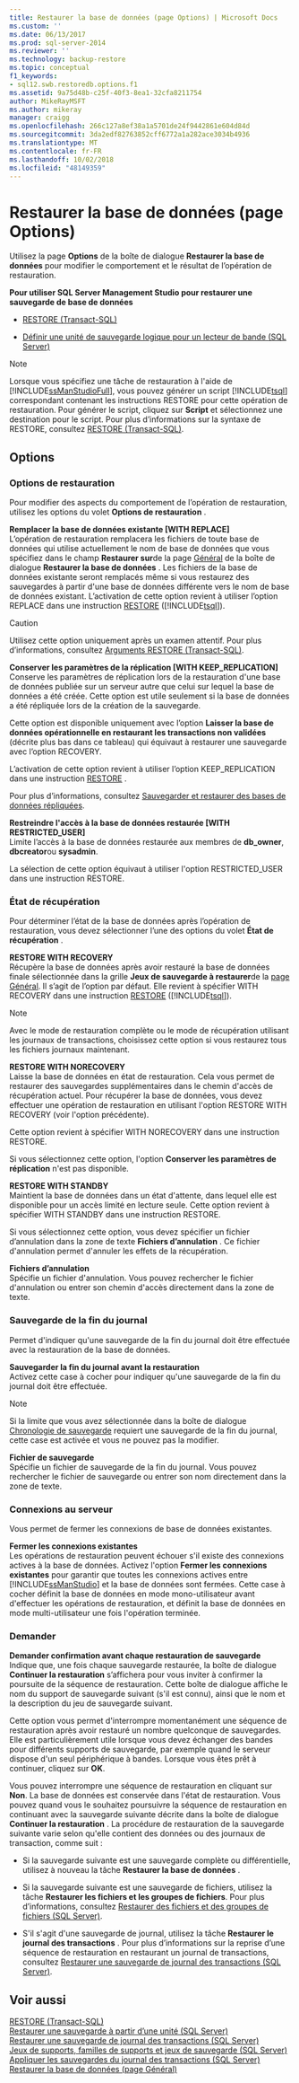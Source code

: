 ```yaml
---
title: Restaurer la base de données (page Options) | Microsoft Docs
ms.custom: ''
ms.date: 06/13/2017
ms.prod: sql-server-2014
ms.reviewer: ''
ms.technology: backup-restore
ms.topic: conceptual
f1_keywords:
- sql12.swb.restoredb.options.f1
ms.assetid: 9a75d48b-c25f-40f3-8ea1-32cfa8211754
author: MikeRayMSFT
ms.author: mikeray
manager: craigg
ms.openlocfilehash: 266c127a8ef38a1a5701de24f9442861e604d84d
ms.sourcegitcommit: 3da2edf82763852cff6772a1a282ace3034b4936
ms.translationtype: MT
ms.contentlocale: fr-FR
ms.lasthandoff: 10/02/2018
ms.locfileid: "48149359"
---
```

# <a name="restore-database-options-page"></a>Restaurer la base de données (page Options)
  Utilisez la page **Options** de la boîte de dialogue **Restaurer la base de données** pour modifier le comportement et le résultat de l’opération de restauration.  
  
 **Pour utiliser SQL Server Management Studio pour restaurer une sauvegarde de base de données**  
  
-   [RESTORE &#40;Transact-SQL&#41;](/sql/t-sql/statements/restore-statements-transact-sql)  
  
-   [Définir une unité de sauvegarde logique pour un lecteur de bande &#40;SQL Server&#41;](define-a-logical-backup-device-for-a-tape-drive-sql-server.md)  
  
> [!NOTE]  
>  Lorsque vous spécifiez une tâche de restauration à l'aide de [!INCLUDE[ssManStudioFull](../../includes/ssmanstudiofull-md.md)], vous pouvez générer un script [!INCLUDE[tsql](../../includes/tsql-md.md)] correspondant contenant les instructions RESTORE pour cette opération de restauration. Pour générer le script, cliquez sur **Script** et sélectionnez une destination pour le script. Pour plus d’informations sur la syntaxe de RESTORE, consultez [RESTORE &#40;Transact-SQL&#41;](/sql/t-sql/statements/restore-statements-transact-sql).  
  
## <a name="options"></a>Options  
  
### <a name="restore-options"></a>Options de restauration  
 Pour modifier des aspects du comportement de l’opération de restauration, utilisez les options du volet **Options de restauration** .  
  
 **Remplacer la base de données existante [WITH REPLACE]**  
 L’opération de restauration remplacera les fichiers de toute base de données qui utilise actuellement le nom de base de données que vous spécifiez dans le champ **Restaurer sur**de la page [Général](../../integration-services/general-page-of-integration-services-designers-options.md) de la boîte de dialogue **Restaurer la base de données** . Les fichiers de la base de données existante seront remplacés même si vous restaurez des sauvegardes à partir d'une base de données différente vers le nom de base de données existant. L’activation de cette option revient à utiliser l’option REPLACE dans une instruction [RESTORE](/sql/t-sql/statements/restore-statements-arguments-transact-sql) ([!INCLUDE[tsql](../../includes/tsql-md.md)]).  
  
> [!CAUTION]  
>  Utilisez cette option uniquement après un examen attentif. Pour plus d’informations, consultez [Arguments RESTORE &#40;Transact-SQL&#41;](/sql/t-sql/statements/restore-statements-arguments-transact-sql).  
  
 **Conserver les paramètres de la réplication [WITH KEEP_REPLICATION]**  
 Conserve les paramètres de réplication lors de la restauration d'une base de données publiée sur un serveur autre que celui sur lequel la base de données a été créée. Cette option est utile seulement si la base de données a été répliquée lors de la création de la sauvegarde.  
  
 Cette option est disponible uniquement avec l’option **Laisser la base de données opérationnelle en restaurant les transactions non validées** (décrite plus bas dans ce tableau) qui équivaut à restaurer une sauvegarde avec l’option RECOVERY.  
  
 L’activation de cette option revient à utiliser l’option KEEP_REPLICATION dans une instruction [RESTORE](/sql/t-sql/statements/restore-statements-transact-sql) .  
  
 Pour plus d’informations, consultez [Sauvegarder et restaurer des bases de données répliquées](../replication/administration/back-up-and-restore-replicated-databases.md).  
  
 **Restreindre l'accès à la base de données restaurée [WITH RESTRICTED_USER]**  
 Limite l’accès à la base de données restaurée aux membres de **db_owner**, **dbcreator**ou **sysadmin**.  
  
 La sélection de cette option équivaut à utiliser l'option RESTRICTED_USER dans une instruction RESTORE.  
  
### <a name="recovery-state"></a>État de récupération  
 Pour déterminer l’état de la base de données après l’opération de restauration, vous devez sélectionner l’une des options du volet **État de récupération** .  
  
 **RESTORE WITH RECOVERY**  
 Récupère la base de données après avoir restauré la base de données finale sélectionnée dans la grille **Jeux de sauvegarde à restaurer**de la [page Général](../../integration-services/general-page-of-integration-services-designers-options.md). Il s’agit de l’option par défaut. Elle revient à spécifier WITH RECOVERY dans une instruction [RESTORE](/sql/t-sql/statements/restore-statements-arguments-transact-sql) ([!INCLUDE[tsql](../../includes/tsql-md.md)]).  
  
> [!NOTE]  
>  Avec le mode de restauration complète ou le mode de récupération utilisant les journaux de transactions, choisissez cette option si vous restaurez tous les fichiers journaux maintenant.  
  
 **RESTORE WITH NORECOVERY**  
 Laisse la base de données en état de restauration. Cela vous permet de restaurer des sauvegardes supplémentaires dans le chemin d'accès de récupération actuel. Pour récupérer la base de données, vous devez effectuer une opération de restauration en utilisant l'option RESTORE WITH RECOVERY (voir l'option précédente).  
  
 Cette option revient à spécifier WITH NORECOVERY dans une instruction RESTORE.  
  
 Si vous sélectionnez cette option, l'option **Conserver les paramètres de réplication** n'est pas disponible.  
  
 **RESTORE WITH STANDBY**  
 Maintient la base de données dans un état d'attente, dans lequel elle est disponible pour un accès limité en lecture seule. Cette option revient à spécifier WITH STANDBY dans une instruction RESTORE.  
  
 Si vous sélectionnez cette option, vous devez spécifier un fichier d’annulation dans la zone de texte **Fichiers d’annulation** . Ce fichier d'annulation permet d'annuler les effets de la récupération.  
  
 **Fichiers d’annulation**  
 Spécifie un fichier d'annulation. Vous pouvez rechercher le fichier d'annulation ou entrer son chemin d'accès directement dans la zone de texte.  
  
### <a name="tail-log-backup"></a>Sauvegarde de la fin du journal  
 Permet d'indiquer qu'une sauvegarde de la fin du journal doit être effectuée avec la restauration de la base de données.  
  
 **Sauvegarder la fin du journal avant la restauration**  
 Activez cette case à cocher pour indiquer qu'une sauvegarde de la fin du journal doit être effectuée.  
  
> [!NOTE]  
>  Si la limite que vous avez sélectionnée dans la boîte de dialogue [Chronologie de sauvegarde](backup-timeline.md) requiert une sauvegarde de la fin du journal, cette case est activée et vous ne pouvez pas la modifier.  
  
 **Fichier de sauvegarde**  
 Spécifie un fichier de sauvegarde de la fin du journal. Vous pouvez rechercher le fichier de sauvegarde ou entrer son nom directement dans la zone de texte.  
  
### <a name="server-connections"></a>Connexions au serveur  
 Vous permet de fermer les connexions de base de données existantes.  
  
 **Fermer les connexions existantes**  
 Les opérations de restauration peuvent échouer s'il existe des connexions actives à la base de données. Activez l'option **Fermer les connexions existantes** pour garantir que toutes les connexions actives entre [!INCLUDE[ssManStudio](../../includes/ssmanstudio-md.md)] et la base de données sont fermées. Cette case à cocher définit la base de données en mode mono-utilisateur avant d'effectuer les opérations de restauration, et définit la base de données en mode multi-utilisateur une fois l'opération terminée.  
  
### <a name="prompt"></a>Demander  
 **Demander confirmation avant chaque restauration de sauvegarde**  
 Indique que, une fois chaque sauvegarde restaurée, la boîte de dialogue **Continuer la restauration** s’affichera pour vous inviter à confirmer la poursuite de la séquence de restauration. Cette boîte de dialogue affiche le nom du support de sauvegarde suivant (s'il est connu), ainsi que le nom et la description du jeu de sauvegarde suivant.  
  
 Cette option vous permet d'interrompre momentanément une séquence de restauration après avoir restauré un nombre quelconque de sauvegardes. Elle est particulièrement utile lorsque vous devez échanger des bandes pour différents supports de sauvegarde, par exemple quand le serveur dispose d'un seul périphérique à bandes. Lorsque vous êtes prêt à continuer, cliquez sur **OK**.  
  
 Vous pouvez interrompre une séquence de restauration en cliquant sur **Non**. La base de données est conservée dans l'état de restauration. Vous pouvez quand vous le souhaitez poursuivre la séquence de restauration en continuant avec la sauvegarde suivante décrite dans la boîte de dialogue **Continuer la restauration** . La procédure de restauration de la sauvegarde suivante varie selon qu'elle contient des données ou des journaux de transaction, comme suit :  
  
-   Si la sauvegarde suivante est une sauvegarde complète ou différentielle, utilisez à nouveau la tâche **Restaurer la base de données** .  
  
-   Si la sauvegarde suivante est une sauvegarde de fichiers, utilisez la tâche **Restaurer les fichiers et les groupes de fichiers**. Pour plus d’informations, consultez [Restaurer des fichiers et des groupes de fichiers &#40;SQL Server&#41;](restore-files-and-filegroups-sql-server.md).  
  
-   S'il s'agit d'une sauvegarde de journal, utilisez la tâche **Restaurer le journal des transactions** . Pour plus d’informations sur la reprise d’une séquence de restauration en restaurant un journal de transactions, consultez [Restaurer une sauvegarde de journal des transactions &#40;SQL Server&#41;](restore-a-transaction-log-backup-sql-server.md).  
  
## <a name="see-also"></a>Voir aussi  
 [RESTORE &#40;Transact-SQL&#41;](/sql/t-sql/statements/restore-statements-transact-sql)   
 [Restaurer une sauvegarde à partir d’une unité &#40;SQL Server&#41;](restore-a-backup-from-a-device-sql-server.md)   
 [Restaurer une sauvegarde de journal des transactions &#40;SQL Server&#41;](restore-a-transaction-log-backup-sql-server.md)   
 [Jeux de supports, familles de supports et jeux de sauvegarde &#40;SQL Server&#41;](media-sets-media-families-and-backup-sets-sql-server.md)   
 [Appliquer les sauvegardes du journal des transactions &#40;SQL Server&#41;](transaction-log-backups-sql-server.md)   
 [Restaurer la base de données &#40;page Général&#41;](../../integration-services/general-page-of-integration-services-designers-options.md)  
  
  
